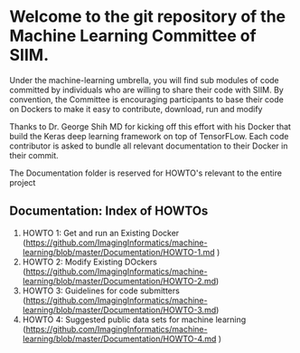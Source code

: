# Welcome to the git repository of the Machine Learning Committee of SIIM. 

Under the machine-learning umbrella, you will find sub modules of code
committed by individuals who are willing to share their code with SIIM. 
By convention, the Committee is encouraging participants to base their
code on Dockers to make it easy to contribute, download, run and modify

Thanks to Dr. George Shih MD for kicking off this effort with his Docker 
that build the Keras deep learning framework on top of TensorFLow. Each 
code contributor is asked to bundle all relevant documentation to their
Docker in their commit. 

The Documentation folder is reserved for HOWTO's relevant to the entire
project

Documentation: Index of HOWTOs
--
1. HOWTO 1: Get and run an Existing Docker  (https://github.com/ImagingInformatics/machine-learning/blob/master/Documentation/HOWTO-1.md )
1. HOWTO 2: Modify Existing DOckers  (https://github.com/ImagingInformatics/machine-learning/blob/master/Documentation/HOWTO-2.md)
1. HOWTO 3: Guidelines for code submitters  (https://github.com/ImagingInformatics/machine-learning/blob/master/Documentation/HOWTO-3.md)
1. HOWTO 4: Suggested public data sets for machine learning  (https://github.com/ImagingInformatics/machine-learning/blob/master/Documentation/HOWTO-4.md )





